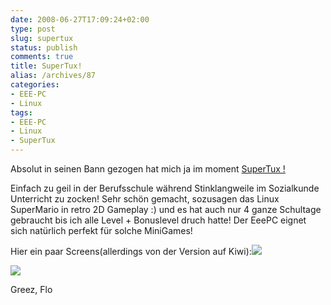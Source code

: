 ```yaml
---
date: 2008-06-27T17:09:24+02:00
type: post
slug: supertux
status: publish
comments: true
title: SuperTux!
alias: /archives/87
categories:
- EEE-PC
- Linux
tags:
- EEE-PC
- Linux
- SuperTux
---
```


Absolut in seinen Bann gezogen hat mich ja im moment [SuperTux !
](http://supertux.lethargik.org/screenshots.html)

Einfach zu geil in der Berufsschule während Stinklangweile im Sozialkunde Unterricht zu zocken! Sehr schön gemacht, sozusagen das Linux SuperMario in retro 2D Gameplay :) und es hat auch nur 4 ganze Schultage gebraucht bis ich alle Level + Bonuslevel druch hatte! Der EeePC eignet sich natürlich perfekt für solche MiniGames!

Hier ein paar Screens(allerdings von der Version auf Kiwi):![](http://farm4.static.flickr.com/3285/2615606085_2307218602.jpg?v=0)

![](http://farm4.static.flickr.com/3274/2616433976_24049e58a2.jpg?v=0)

Greez, Flo
